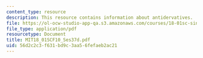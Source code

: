 ```yaml
---
content_type: resource
description: This resource contains information about antidervatives.
file: https://ol-ocw-studio-app-qa.s3.amazonaws.com/courses/18-01sc-single-variable-calculus-fall-2010/56d2c2c3f631bd9c3aa56fefaeb2ac21_MIT18_01SCF10_Ses37d.pdf
file_type: application/pdf
resourcetype: Document
title: MIT18_01SCF10_Ses37d.pdf
uid: 56d2c2c3-f631-bd9c-3aa5-6fefaeb2ac21
---
```

